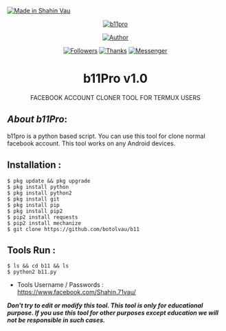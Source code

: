 <p align="left"> 
<a href="#"><img title="Made in Shahin Vau" src="https://img.shields.io/badge/MADE%20IN-BANGLADESH-green?colorA=%23ff0000&colorB=%23017e40&style=for-the-badge"></a>
</p>
<p align="center"><a href="#"><img title="b11pro" src="https://github.com/Shahin3010/64999484/89707580-4f2c2580-d991-11ea-8960-3c6f9e46765f.png"></a>
<p align="center"><a href="https://github.com/Shahin3010/B11pro.git"><img title="Author" src="https://img.shields.io/badge/Author-Shahin--Vau-red.svg?style=for-the-badge&logo=github"></a></p>
<p align="center"><a href="https://github.com/Shahin3010"><img title="Followers" src="https://img.shields.io/github/followers/botolmehedi?color=blue&style=flat-square"></a> <a href="Youtube nai"><img title="Thanks " src="https://img.shields.io/badge/YOUTUBE-%40mastertrick1-red?style=flat-square&logo=youtube"></a> <a href="https://www.facebook.com/Shahin.71vau/"><img title="Messenger" src="https://img.shields.io/badge/Chat-Messenger-blue?style=flat-square&logo=messenger"></a></p>

<h1 align="center">b11Pro v1.0</h1>
<p align="center">      FACEBOOK ACCOUNT CLONER TOOL FOR TERMUX USERS</p>

## ***About b11Pro***:

b11pro is a python based script. You can use this tool for clone normal facebook account. This tool works on any Android devices.

## Installation :
```
$ pkg update && pkg upgrade
$ pkg install python
$ pkg install python2
$ pkg install git
$ pkg install pip
$ pkg install pip2
$ pip2 install requests
$ pip2 install mechanize
$ git clone https://github.com/botolvau/b11
```

## Tools Run :
```
$ ls && cd b11 && ls
$ python2 b11.py
```

* Tools Username / Passwords : https://www.facebook.com/Shahin.71vau/






***Don't try to edit or modify this tool. This tool is only for educational purpose. If you use this tool for other purposes except education we will not be responsible in such cases.***
